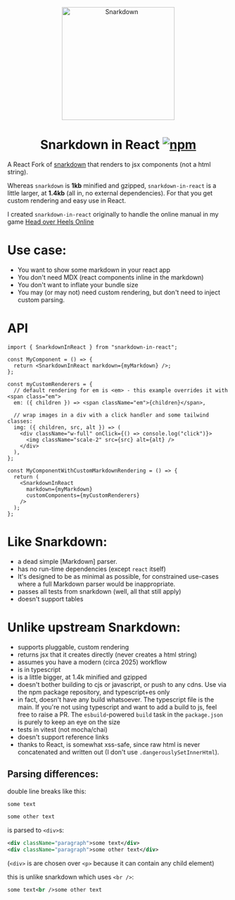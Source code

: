 <p align="center">
  <img src="https://cdn.jsdelivr.net/emojione/assets/svg/1f63c.svg" width="256" height="256" alt="Snarkdown">
</p>
<h1 align="center">
  Snarkdown in React
  <a href="https://www.npmjs.org/package/snarkdown-in-react">
    <img src="https://img.shields.io/npm/v/snarkdown-in-react.svg?style=flat" alt="npm">
  </a>
</h1>

A React Fork of [snarkdown](https://github.com/developit/snarkdown) that renders to jsx components
(not a html string).

Whereas `snarkdown` is **1kb** minified and gzipped, `snarkdown-in-react` is a little larger, at **1.4kb** (all in, no external dependencies). For that you get custom rendering and easy use in React.

I created `snarkdown-in-react` originally to handle the online manual in my game [Head over Heels Online](https://blockstack.ing)

# Use case:

- You want to show some markdown in your react app
- You don't need MDX (react components inline in the markdown)
- You don't want to inflate your bundle size
- You may (or may not) need custom rendering, but don't need to inject custom parsing.

# API

```tsx
import { SnarkdownInReact } from "snarkdown-in-react";

const MyComponent = () => {
  return <SnarkdownInReact markdown={myMarkdown} />;
};

const myCustomRenderers = {
  // default rendering for em is <em> - this example overrides it with <span class="em">
  em: ({ children }) => <span className="em">{children}</span>,

  // wrap images in a div with a click handler and some tailwind classes:
  img: ({ children, src, alt }) => (
    <div className="w-full" onClick={() => console.log("click")}>
      <img className="scale-2" src={src} alt={alt} />
    </div>
  ),
};

const MyComponentWithCustomMarkdownRendering = () => {
  return (
    <SnarkdownInReact
      markdown={myMarkdown}
      customComponents={myCustomRenderers}
    />
  );
};
```

# Like Snarkdown:

- a dead simple [Markdown] parser.
- has no run-time dependencies (except `react` itself)
- It's designed to be as minimal as possible, for constrained use-cases where a full Markdown parser would be inappropriate.
- passes all tests from snarkdown (well, all that still apply)
- doesn't support tables

# Unlike upstream Snarkdown:

- supports pluggable, custom rendering
- returns jsx that it creates directly (never creates a html string)
- assumes you have a modern (circa 2025) workflow
- is in typescript
- is a little bigger, at 1.4k minified and gzipped
- doesn't bother building to cjs or javascript, or push to any cdns. Use via the npm package repository, and typescript+es only
- in fact, doesn't have any build whatsoever. The typescript file is the main. If you're not using typescript and want to add a build to js, feel free to raise a PR. The `esbuild`-powered `build` task in the `package.json` is purely to keep an eye on the size
- tests in vitest (not mocha/chai)
- doesn't support reference links
- thanks to React, is somewhat xss-safe, since raw html is never concatenated and written out (I don't use `.dangerouslySetInnerHtml`).

## Parsing differences:

double line breaks like this:

```markdown
some text

some other text
```

is parsed to `<div>`s:

```xml
<div className="paragraph">some text</div>
<div className="paragraph">some other text</div>
```

(`<div>` is are chosen over `<p>` because it can contain any child element)

this is unlike snarkdown which uses `<br />`:

```xml
some text<br />some other text
```
